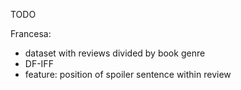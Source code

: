 TODO

Francesa:
- dataset with reviews divided by book genre
- DF-IFF
- feature: position of spoiler sentence within review